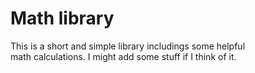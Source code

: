 # Math library
This is a short and simple library includings some helpful  
math calculations. I might add some stuff if I think of it.
